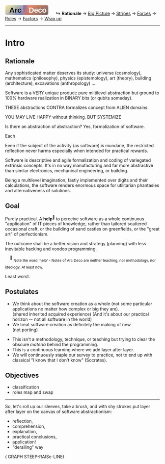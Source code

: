 [![Arc Deco.](../../../../_rsc/_img/ArcDeco/ArcDeco-bar-h33px_rounded.jpg)](../../README.md) &nbsp;&nbsp;&nbsp;&nbsp;&nbsp;↪️&nbsp;**Rationale** -> [Big Picture](../02.BigPict/README.md) -> [Stripes](../03.Stripes/README.md) -> [Forces](../04.Forces/README.md) -> [Roles](../05.Roles/README.md) -> [Factors](../06.Factors/README.md) -> [Wrap&nbsp;up](../07.Wrapping/README.md)

---

# Intro

## Rationale

Any sophisticated matter deserves its study: universe (cosmology), mathematics (philosophy), physics (epistemology), art (theory), building (architecture), excavations (anthropology) ... 

Software is a VERY unique product: pure miltilevel abstraction but ground to 100% hardware realization in BINARY bits (or qubits someday).

THESE abstractions CONTRA  formalizes concept from ALIEN domains.

YOU MAY LIVE HAPPY without thinking. BUT SYSTEMIZE

Is there an abstraction of abstraction? Yes, formalization of software.

Each 

Even if the subject of the activity (as software) is mundane, the restricted reflection never harms especially when intended for practical rewards.

Software is descriptive and agile formalization and coding of variegated extrinsic concepts. It's in no way manufacturing and far more abstractive than similar electronics, mechanical engineering, or building.

Being a multilevel imagination, fastly implemented over digits and their calculations, the software renders enormous space for utilitarian phantasies and alternativeness of solutions.



## Goal


Purely practical. A **help**<sup>🙋</sup> to perceive software as a whole continuous "application" of IT pieces of knowledge, rather than tailored scattered occasional craft, or the building of sand castles on greenfields, or the "great art" of perfectionism.

The outcome shall be a better vision and strategy (planning) with less inevitable hacking and voodoo programming.

&nbsp;&nbsp;&nbsp;&nbsp;<sup>🙋</sup> <sub>Note the word 'help' - Notes of Arc Deco are neither teaching, nor methodology, nor ideology. At least now.</sub>

Least worst.


## Postulates

+ We think about the software creation as a whole (not some particular applications no matter how complex or big they are).\
(shared inherited acquired experience) (And it's about our practical horizon -- not all software in the world)
+ We treat software creation as definitely the making of new\
(not porting)
* This isn't a methodology, technique, or teaching but trying to clear the obscure _materia_ behind the programming.
* This is a continuous learning where we add layer after layer.
* We will continuously staple our survey to practice, not to end up with classical "I know that I don't know" (Socrates).

## Objectives

+ classification
+ roles map and swap

---

So, let's roll up our sleeves, take a brush, and with shy strokes put layer after layer on the canvas of software abstractionism:

+ reflection,
+ comprehension,
+ explanation,
+ practical conclusions,
+ application!
+ "derailing" way

( GRAPH STEEP-RAISe-LINE)

